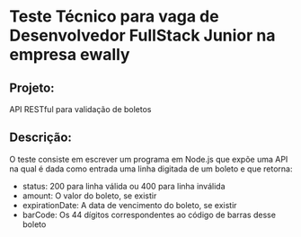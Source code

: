 # Teste Técnico para vaga de Desenvolvedor FullStack Junior na empresa ewally

## Projeto: 
API RESTful para validação de boletos  
## Descrição:
O teste consiste em escrever um programa em Node.js que expõe uma API na qual é dada
como entrada uma linha digitada de um boleto e que retorna:
* status: 200 para linha válida ou 400 para linha inválida
* amount: O valor do boleto, se existir
* expirationDate: A data de vencimento do boleto, se existir
* barCode: Os 44 dígitos correspondentes ao código de barras desse boleto

